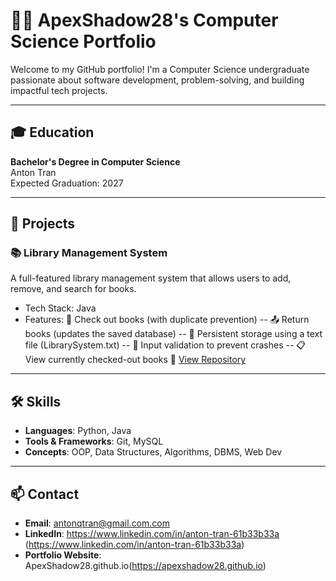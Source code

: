# 👨‍💻 ApexShadow28's Computer Science Portfolio

Welcome to my GitHub portfolio! I'm a Computer Science undergraduate passionate about software development, problem-solving, and building impactful tech projects.

---

## 🎓 Education
**Bachelor's Degree in Computer Science**  
Anton Tran  
Expected Graduation: 2027

---

## 🚀 Projects

### 📚 Library Management System
A full-featured library management system that allows users to add, remove, and search for books.

- Tech Stack: Java
- Features: 📖 Check out books (with duplicate prevention)
-- 📤 Return books (updates the saved database)
-- 📂 Persistent storage using a text file (LibrarySystem.txt)
-- 🚫 Input validation to prevent crashes
-- 📋 View currently checked-out books
🔗 [View Repository](https://github.com/ApexShadow28/LibrarySystem)

---

## 🛠️ Skills

- **Languages**: Python, Java
- **Tools & Frameworks**: Git, MySQL
- **Concepts**: OOP, Data Structures, Algorithms, DBMS, Web Dev

---

## 📫 Contact

- **Email**: antonqtran@gmail.com.com
- **LinkedIn**: https://www.linkedin.com/in/anton-tran-61b33b33a (https://www.linkedin.com/in/anton-tran-61b33b33a)
- **Portfolio Website**: ApexShadow28.github.io(https://apexshadow28.github.io)

